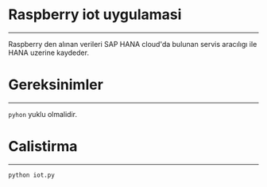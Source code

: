 # Raspberry iot uygulamasi
-----------------

Raspberry den alınan verileri SAP HANA cloud'da bulunan servis aracılıgı ile HANA uzerine kaydeder.

# Gereksinimler
-----------------
`pyhon` yuklu olmalidir.

# Calistirma
-----------

`python iot.py`
